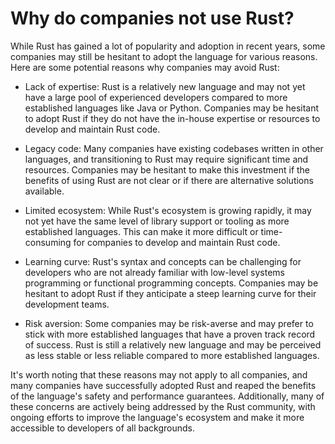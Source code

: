 # Why do companies not use Rust?

While Rust has gained a lot of popularity and adoption in recent years, some companies may still be hesitant to adopt the language for various reasons. Here are some potential reasons why companies may avoid Rust:

* Lack of expertise: Rust is a relatively new language and may not yet have a large pool of experienced developers compared to more established languages like Java or Python. Companies may be hesitant to adopt Rust if they do not have the in-house expertise or resources to develop and maintain Rust code.

* Legacy code: Many companies have existing codebases written in other languages, and transitioning to Rust may require significant time and resources. Companies may be hesitant to make this investment if the benefits of using Rust are not clear or if there are alternative solutions available.

* Limited ecosystem: While Rust's ecosystem is growing rapidly, it may not yet have the same level of library support or tooling as more established languages. This can make it more difficult or time-consuming for companies to develop and maintain Rust code.

* Learning curve: Rust's syntax and concepts can be challenging for developers who are not already familiar with low-level systems programming or functional programming concepts. Companies may be hesitant to adopt Rust if they anticipate a steep learning curve for their development teams.

* Risk aversion: Some companies may be risk-averse and may prefer to stick with more established languages that have a proven track record of success. Rust is still a relatively new language and may be perceived as less stable or less reliable compared to more established languages.

It's worth noting that these reasons may not apply to all companies, and many companies have successfully adopted Rust and reaped the benefits of the language's safety and performance guarantees. Additionally, many of these concerns are actively being addressed by the Rust community, with ongoing efforts to improve the language's ecosystem and make it more accessible to developers of all backgrounds.

